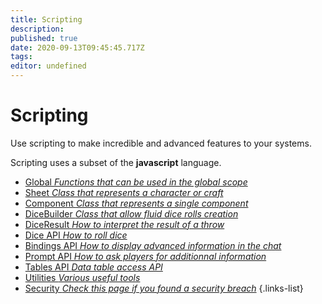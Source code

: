 ```yaml
---
title: Scripting
description: 
published: true
date: 2020-09-13T09:45:45.717Z
tags: 
editor: undefined
---
```


# Scripting
Use scripting to make incredible and advanced features to your systems.

Scripting uses a subset of the **javascript** language.

* [Global *Functions that can be used in the global scope*](/system-builder/scripting/global)
* [Sheet *Class that represents a character or craft*](/system-builder/scripting/sheet)
* [Component *Class that represents a single component*](/system-builder/scripting/component)
* [DiceBuilder *Class that allow fluid dice rolls creation*](/system-builder/scripting/dice-builder)
* [DiceResult *How to interpret the result of a throw*](/system-builder/scripting/dice-result)
* [Dice API *How to roll dice*](/system-builder/scripting/dice-api)
* [Bindings API *How to display advanced information in the chat*](/system-builder/scripting/bindings)
* [Prompt API *How to ask players for additionnal information*](/system-builder/scripting/prompt)
* [Tables API *Data table access API*](/system-builder/scripting/tables)
* [Utilities *Various useful tools*](/system-builder/scripting/utilities)
* [Security *Check this page if you found a security breach*](/system-builder/scripting/security)
{.links-list}